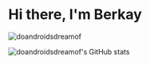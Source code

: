 <h1>Hi there, I'm Berkay</h1>


<p align="left">
</p>

<p><img align="center" src="https://github-readme-stats.vercel.app/api/top-langs?username=doandroidsdreamof&show_icons=true&locale=en&layout=compact" alt="doandroidsdreamof" /></p>


![doandroidsdreamof's GitHub stats](https://github-readme-stats.vercel.app/api?username=doandroidsdreamof&show_icons=true&theme=radical)


